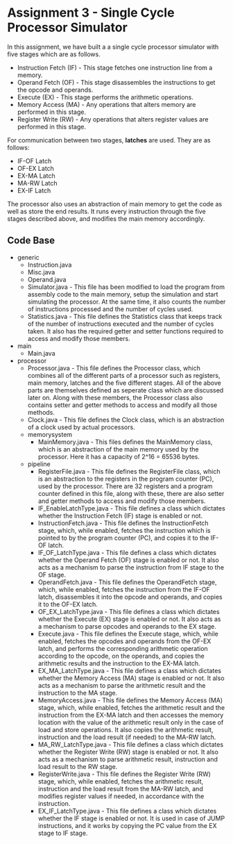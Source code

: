 # Assignment 3 - Single Cycle Processor Simulator

In this assignment, we have built a a single cycle processor simulator with five stages which are as follows.

* Instruction Fetch (IF) - This stage fetches one instruction line from a memory.
* Operand Fetch (OF) - This stage disassembles the instructions to get the opcode and operands.
* Execute (EX) - This stage performs the arithmetic operations.
* Memory Access (MA) - Any operations that alters memory are performed in this stage.
* Register Write (RW) - Any operations that alters register values are performed in this stage.

For communication between two stages, **latches** are used. They are as follows:

* IF-OF Latch
* OF-EX Latch
* EX-MA Latch
* MA-RW Latch
* EX-IF Latch

The processor also uses an abstraction of main memory to get the code as well as store the end results. It runs every instruction through the five stages described above, and modifies the main memory accordingly.

## Code Base

* generic
  * Instruction.java 
  * Misc.java
  * Operand.java
  * Simulator.java - This file has been modified to load the program from assembly code to the main memory, setup the simulation and start simulating the processor. At the same time, it also counts the number of instructions processed and the number of cycles used.
  * Statistics.java - This file defines the Statistics class that keeps track of the number of instructions executed and the number of cycles taken. It also has the required getter and setter functions required to access and modify those members.
* main
  * Main.java
* processor
  * Processor.java - This file defines the Processor class, which combines all of the different parts of a processor such as registers, main memory, latches and the five different stages. All of the above parts are themselves defined as seperate class which are discussed later on. Along with these members, the Processor class also contains setter and getter methods to access and modify all those methods.
  * Clock.java - This file defines the Clock class, which is an abstraction of a clock used by actual processors.
  * memorysystem
    * MainMemory.java - This files defines the MainMemory class, which is an abstraction of the main memory used by the processor. Here it has a capacity of 2^16 = 65536 bytes.
  * pipeline
    * RegisterFile.java - This file defines the RegisterFile class, which is an abstraction to the registers in the program counter (PC), used by the processor. There are 32 registers and a program counter defined in this file, along with these, there are also setter and getter methods to access and modify those members.
    * IF_EnableLatchType.java - This file defines a class which dictates whether the Instruction Fetch (IF) stage is enabled or not.
    * InstructionFetch.java - This file defines the InstructionFetch stage, which, while enabled, fetches the instruction which is pointed to by the program counter (PC), and copies it to the IF-OF latch.
    * IF_OF_LatchType.java - This file defines a class which dictates whether the Operand Fetch (OF) stage is enabled or not. It also acts as a mechanism to parse the instruction from IF stage to the OF stage.
    * OperandFetch.java - This file defines the OperandFetch stage, which, while enabled, fetches the instruction from the IF-OF latch, disassembles it into the opcode and operands, and copies it to the OF-EX latch.
    * OF_EX_LatchType.java - This file defines a class which dictates whether the Execute (EX) stage is enabled or not. It also acts as a mechanism to parse opcodes and operands to the EX stage.
    * Execute.java - This file defines the Execute stage, which, while enabled, fetches the opcodes and operands from the OF-EX latch, and performs the corresponding arithmetic operation according to the opcode, on the operands, and copies the arithmetic results and the instruction to the EX-MA latch.
    * EX_MA_LatchType.java - This file defines a class which dictates whether the Memory Access (MA) stage is enabled or not. It also acts as a mechanism to parse the arithmetic result and the instruction to the MA stage.
    * MemoryAccess.java - This file defines the Memory Access (MA) stage, which, while enabled, fetches the arithmetic result and the instruction from the EX-MA latch and then accesses the memory location with the value of the arithmetic result only in the case of load and store operations. It also copies the arithmetic result, instruction and the load result (if needed) to the MA-RW latch.
    * MA_RW_LatchType.java - This file defines a class which dictates whether the Register Write (RW) stage is enabled or not. It also acts as a mechanism to parse arithmetic result, instruction and load result to the RW stage.
    * RegisterWrite.java - This file defines the Register Write (RW) stage, which, while enabled, fetches the arithmetic result, instruction and the load result from the MA-RW latch, and modifies register values if needed, in accordance with the instruction.
    * EX_IF_LatchType.java - This file defines a class which dictates whether the IF stage is enabled or not. It is used in case of JUMP instructions, and it works by copying the PC value from the EX stage to IF stage.
  
